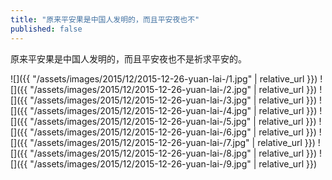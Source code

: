 ```yaml
---
title: "原来平安果是中国人发明的，而且平安夜也不"
published: false
---
```

原来平安果是中国人发明的，而且平安夜也不是祈求平安的。



![]({{ "/assets/images/2015/12/2015-12-26-yuan-lai-/1.jpg" | relative_url }})
![]({{ "/assets/images/2015/12/2015-12-26-yuan-lai-/2.jpg" | relative_url }})
![]({{ "/assets/images/2015/12/2015-12-26-yuan-lai-/3.jpg" | relative_url }})
![]({{ "/assets/images/2015/12/2015-12-26-yuan-lai-/4.jpg" | relative_url }})
![]({{ "/assets/images/2015/12/2015-12-26-yuan-lai-/5.jpg" | relative_url }})
![]({{ "/assets/images/2015/12/2015-12-26-yuan-lai-/6.jpg" | relative_url }})
![]({{ "/assets/images/2015/12/2015-12-26-yuan-lai-/7.jpg" | relative_url }})
![]({{ "/assets/images/2015/12/2015-12-26-yuan-lai-/8.jpg" | relative_url }})
![]({{ "/assets/images/2015/12/2015-12-26-yuan-lai-/9.jpg" | relative_url }})
